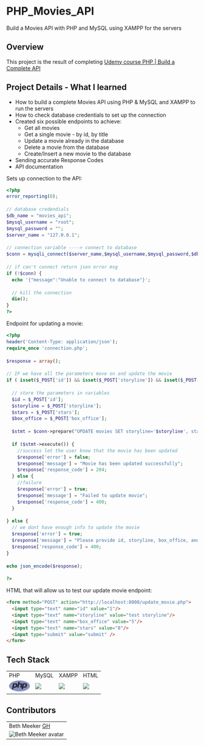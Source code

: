 # PHP_Movies_API
Build a Movies API with PHP and MySQL using XAMPP for the servers

## Overview
This project is the result of completing [Udemy course PHP | Build a Complete API](https://www.udemy.com/course/create-apis-in-php/)

## Project Details - What I learned
  * How to build a complete Movies API using PHP & MySQL and XAMPP to run the servers
  * How to check database credentials to set up the connection
  * Created six possible endpoints to achieve:
    * Get all movies 
    * Get a single movie - by id, by title
    * Update a movie already in the database
    * Delete a movie from the database
    * Create/Insert a new movie to the database
  * Sending accurate Response Codes
  * API documentation

Sets up connection to the API:
```php
<?php 
error_reporting(0);

// database credendials
$db_name = "movies_api";
$mysql_username = "root";
$mysql_password = "";
$server_name = "127.0.0.1";

// connection variable ----> connect to database
$conn = mysqli_connect($server_name,$mysql_username,$mysql_password,$db_name);

// if can't connect return json error msg
if (!$conn) {
  echo '{"message":"Unable to connect to database"}';
  
  // kill the connection
  die();
}
?>
```

Endpoint for updating a movie:
```php
<?php
header('Content-Type: application/json');
require_once 'connection.php';

$response = array();

// IF we have all the parameters move on and update the movie
if ( isset($_POST['id']) && isset($_POST['storyline']) && isset($_POST['stars']) && isset($_POST['box_office']) ) {

  // store the parameters in variables
  $id = $_POST['id'];
  $storyline = $_POST['storyline'];
  $stars = $_POST['stars'];
  $box_office = $_POST['box_office'];

  $stmt = $conn->prepare("UPDATE movies SET storyline='$storyline', stars='$stars', box_office='$box_office' WHERE id='$id' ");

  if ($stmt->execute()) {
    //success let the user know that the movie has been updated
    $response['error'] = false;
    $response['message'] = "Movie has been updated successfully";
    $response['response_code'] = 204;
  } else {
    //failure
    $response['error'] = true;
    $response['message'] = "Failed to update movie";
    $response['response_code'] = 400;
  }

} else {
  // we dont have enough info to update the movie
  $response['error'] = true;
  $response['message'] = "Please provide id, storyline, box_office, and stars";
  $response['response_code'] = 400;
}

echo json_encode($response);

?>
```

HTML that will allow us to test our update movie endpoint:
```html
<form method="POST" action="http://localhost:8000/update_movie.php">
  <input type="text" name="id" value="1"/>
  <input type="text" name="storyline" value="test storyline"/>
  <input type="text" name="box_office" value="5"/>
  <input type="text" name="stars" value="8"/>
  <input type="submit" value="submit" />
</form>
```

## Tech Stack
<table>
  <tr>
    <td>PHP</td>
    <td>MySQL</td>
    <td>XAMPP</td>
    <td>HTML</td>
  </tr>
  <tr>
    <td><img width="55" src="https://raw.githubusercontent.com/gilbarbara/logos/master/logos/php.svg"/></td> 
    <td><img width="55" src="https://raw.githubusercontent.com/gilbarbara/logos/master/logos/mysql.svg"/></td>
    <td><img width="55" src="https://raw.githubusercontent.com/gilbarbara/logos/master/logos/xampp.svg"/></td>  
    <td><img width="55" src="https://raw.githubusercontent.com/gilbarbara/logos/master/logos/html-5.svg"/></td>
  </tr>
</table>

## Contributors
<table>
  <tr>
   <td> Beth Meeker <a href="https://github.com/meekb">GH</td>
  </tr>
  </tr>
    <td><img src="https://avatars.githubusercontent.com/u/76264735?v=4" alt="Beth Meeker avatar"
    width="150" height="auto" /></td>
  </tr>
</table>
